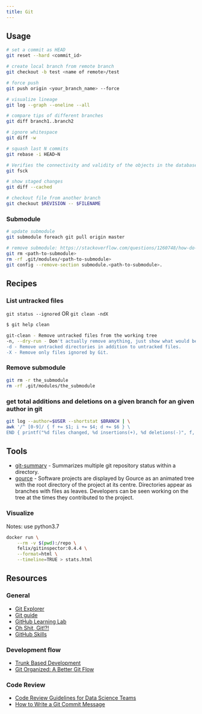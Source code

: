 ```yaml
---
title: Git
---
```


## Usage

```bash
# set a commit as HEAD
git reset --hard <commit_id>

# create local branch from remote branch
git checkout -b test <name of remote>/test

# force push
git push origin <your_branch_name> --force

# visualize lineage
git log --graph --oneline --all

# compare tips of different branches
git diff branch1..branch2

# ignore whitespace
git diff -w

# squash last N commits
git rebase -i HEAD~N

# Verifies the connectivity and validity of the objects in the database
git fsck

# show staged changes
git diff --cached

# checkout file from another branch
git checkout $REVISION -- $FILENAME
```

### Submodule

```bash
# update submodule
git submodule foreach git pull origin master

# remove submodule: https://stackoverflow.com/questions/1260748/how-do-i-remove-a-submodule
git rm <path-to-submodule>
rm -rf .git/modules/<path-to-submodule>
git config --remove-section submodule.<path-to-submodule>.
```

## Recipes

### List untracked files

`git status --ignored` OR `git clean -ndX`

```bash
$ git help clean

git-clean - Remove untracked files from the working tree
-n, --dry-run - Don't actually remove anything, just show what would be done.
-d - Remove untracked directories in addition to untracked files.
-X - Remove only files ignored by Git.
```

### Remove submodule

```bash
git rm -r the_submodule
rm -rf .git/modules/the_submodule
```

### get total additions and deletions on a given branch for an given author in git

```bash
git log --author=$USER --shortstat $BRANCH | \
awk '/^ [0-9]/ { f += $1; i += $4; d += $6 } \
END { printf("%d files changed, %d insertions(+), %d deletions(-)", f, i, d) }'
```

## Tools

- [git-summary](https://github.com/MirkoLedda/git-summary) - Summarizes multiple git repository status within a directory.
- [gource](https://gource.io/) - Software projects are displayed by Gource as an animated tree with the root directory of the project at its centre. Directories appear as branches with files as leaves. Developers can be seen working on the tree at the times they contributed to the project.

### Visualize

Notes: use python3.7

```bash
docker run \
    --rm -v $(pwd):/repo \
    felix/gitinspector:0.4.4 \
    --format=html \
    --timeline=TRUE > stats.html
```

## Resources

### General

- [Git Explorer](https://gitexplorer.com)
- [Git guide](https://github.com/dbt-labs/corp/blob/main/git-guide.md)
- [GitHub Learning Lab](https://lab.github.com/)
- [Oh Shit, Git!?!](https://ohshitgit.com)
- [GitHub Skills](https://skills.github.com/)

### Development flow

- [Trunk Based Development](https://trunkbaseddevelopment.com)
- [Git Organized: A Better Git Flow](https://render.com/blog/git-organized-a-better-git-flow)

### Code Review

- [Code Review Guidelines for Data Science Teams](https://tdhopper.com/blog/code-review-guidelines)
- [How to Write a Git Commit Message](https://cbea.ms/git-commit/)
